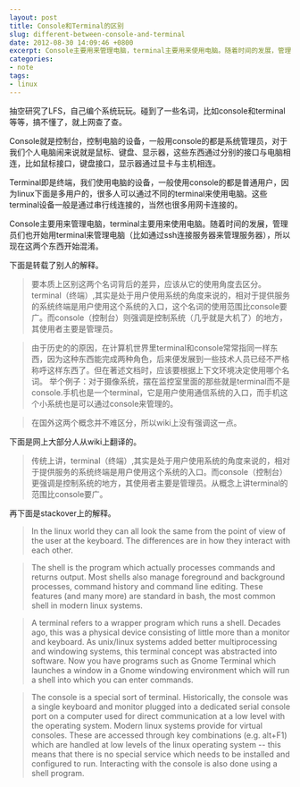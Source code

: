 ```yaml
---
layout: post
title: Console和Terminal的区别
slug: different-between-console-and-terminal
date: 2012-08-30 14:09:46 +0800
excerpt: Console主要用来管理电脑，terminal主要用来使用电脑。随着时间的发展，管理员们也开始用terminal来管理电脑（比如通过ssh连接服务器来管理服务器），所以现在这两个东西开始混淆。
categories:
- note
tags:
- linux
---
```


抽空研究了LFS，自己编个系统玩玩。碰到了一些名词，比如console和terminal等等，搞不懂了，就上网查了查。

Console就是控制台，控制电脑的设备，一般用console的都是系统管理员，对于我们个人电脑闹来说就是鼠标、键盘、显示器，这些东西通过分别的接口与电脑相连，比如鼠标接口，键盘接口，显示器通过显卡与主机相连。

Terminal即是终端，我们使用电脑的设备，一般使用console的都是普通用户，因为linux下面是多用户的，很多人可以通过不同的terminal来使用电脑。这些terminal设备一般是通过串行线连接的，当然也很多用网卡连接的。

Console主要用来管理电脑，terminal主要用来使用电脑。随着时间的发展，管理员们也开始用terminal来管理电脑（比如通过ssh连接服务器来管理服务器），所以现在这两个东西开始混淆。


下面是转载了别人的解释。

> 要本质上区别这两个名词背后的差异，应该从它的使用角度去区分。terminal（终端）,其实是处于用户使用系统的角度来说的，相对于提供服务的系统终端是用户使用这个系统的入口，这个名词的使用范围比console要广。而console（控制台）则强调是控制系统（几乎就是大机了）的地方，其使用者主要是管理员。

> 由于历史的的原因，在计算机世界里terminal和console常常指同一样东西，因为这种东西能完成两种角色，后来便发展到一些技术人员已经不严格称呼这样东西了。但在著述文档时，应该要根据上下文环境决定使用哪个名词。
> 举个例子：对于摄像系统，摆在监控室里面的那些就是terminal而不是console.手机也是一个terminal，它是用户使用通信系统的入口，而手机这个小系统也是可以通过console来管理的。

> 在国外这两个概念并不难区分，所以wiki上没有强调这一点。

下面是网上大部分人从wiki上翻译的。

> 传统上讲，terminal（终端）,其实是处于用户使用系统的角度来说的，相对于提供服务的系统终端是用户使用这个系统的入口。而console（控制台）更强调是控制系统的地方，其使用者主要是管理员。从概念上讲terminal的范围比console要广。

再下面是stackover上的解释。

> In the linux world they can all look the same from the point of view of the user at the keyboard. The differences are in how they interact with each other.

> The shell is the program which actually processes commands and returns output. Most shells also manage foreground and background processes, command history and command line editing. These features (and many more) are standard in bash, the most common shell in modern linux systems.

> A terminal refers to a wrapper program which runs a shell. Decades ago, this was a physical device consisting of little more than a monitor and keyboard. As unix/linux systems added better multiprocessing and windowing systems, this terminal concept was abstracted into software. Now you have programs such as Gnome Terminal which launches a window in a Gnome windowing environment which will run a shell into which you can enter commands.

> The console is a special sort of terminal. Historically, the console was a single keyboard and monitor plugged into a dedicated serial console port on a computer used for direct communication at a low level with the operating system. Modern linux systems provide for virtual consoles. These are accessed through key combinations (e.g. alt+F1) which are handled at low levels of the linux operating system -- this means that there is no special service which needs to be installed and configured to run. Interacting with the console is also done using a shell program.

